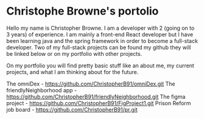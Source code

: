 # Christophe Browne's portolio

Hello my name is Christopher Browne. I am a developer with 2 (going on to 3 years) of experience. I am mainly a front-end React developer but I have been learning java and the spring framework in order to become a full-stack developer. Two of my full-stack projects can be found my github they will be linked below or on my portfolio with other projects.

On my portfolio you will find pretty basic stuff like an about me, my current projects, and what I am thinking about for the future.

The omniDex - https://github.com/ChristopherB91/omniDex.git
The friendlyNeighborhood app - https://github.com/ChristopherB91/friendlyNeighborhood.git
The figma project - https://github.com/ChristopherB91/FigProject1.git
Prison Reform job board - https://github.com/ChristopherB91/pr.git

